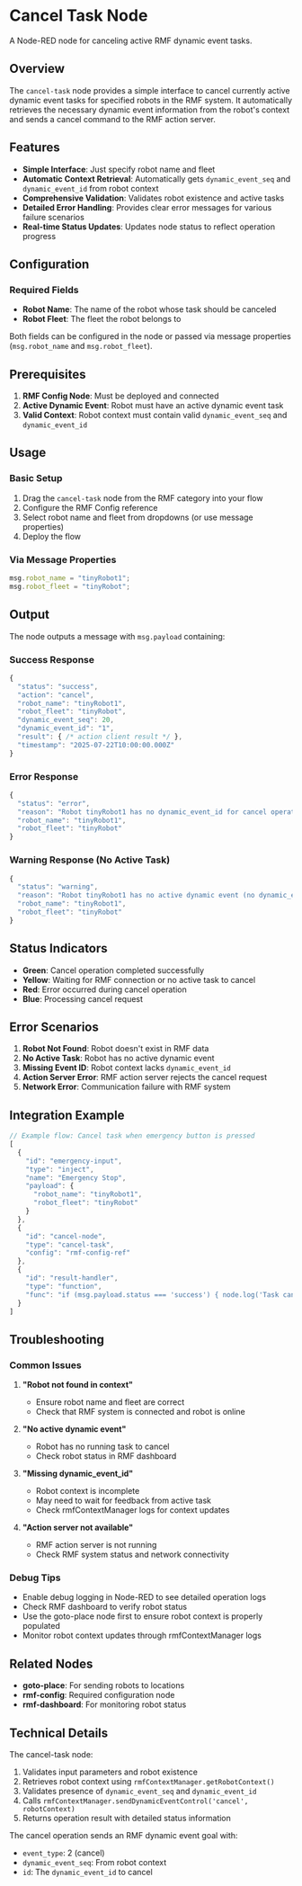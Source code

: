 # Cancel Task Node

A Node-RED node for canceling active RMF dynamic event tasks.

## Overview

The `cancel-task` node provides a simple interface to cancel currently active dynamic event tasks for specified robots in the RMF system. It automatically retrieves the necessary dynamic event information from the robot's context and sends a cancel command to the RMF action server.

## Features

- **Simple Interface**: Just specify robot name and fleet
- **Automatic Context Retrieval**: Automatically gets `dynamic_event_seq` and `dynamic_event_id` from robot context
- **Comprehensive Validation**: Validates robot existence and active tasks
- **Detailed Error Handling**: Provides clear error messages for various failure scenarios
- **Real-time Status Updates**: Updates node status to reflect operation progress

## Configuration

### Required Fields
- **Robot Name**: The name of the robot whose task should be canceled
- **Robot Fleet**: The fleet the robot belongs to

Both fields can be configured in the node or passed via message properties (`msg.robot_name` and `msg.robot_fleet`).

## Prerequisites

1. **RMF Config Node**: Must be deployed and connected
2. **Active Dynamic Event**: Robot must have an active dynamic event task
3. **Valid Context**: Robot context must contain valid `dynamic_event_seq` and `dynamic_event_id`

## Usage

### Basic Setup
1. Drag the `cancel-task` node from the RMF category into your flow
2. Configure the RMF Config reference
3. Select robot name and fleet from dropdowns (or use message properties)
4. Deploy the flow

### Via Message Properties
```javascript
msg.robot_name = "tinyRobot1";
msg.robot_fleet = "tinyRobot";
```

## Output

The node outputs a message with `msg.payload` containing:

### Success Response
```javascript
{
  "status": "success",
  "action": "cancel",
  "robot_name": "tinyRobot1",
  "robot_fleet": "tinyRobot",
  "dynamic_event_seq": 20,
  "dynamic_event_id": "1",
  "result": { /* action client result */ },
  "timestamp": "2025-07-22T10:00:00.000Z"
}
```

### Error Response
```javascript
{
  "status": "error",
  "reason": "Robot tinyRobot1 has no dynamic_event_id for cancel operation",
  "robot_name": "tinyRobot1",
  "robot_fleet": "tinyRobot"
}
```

### Warning Response (No Active Task)
```javascript
{
  "status": "warning",
  "reason": "Robot tinyRobot1 has no active dynamic event (no dynamic_event_seq)",
  "robot_name": "tinyRobot1",
  "robot_fleet": "tinyRobot"
}
```

## Status Indicators

- **Green**: Cancel operation completed successfully
- **Yellow**: Waiting for RMF connection or no active task to cancel
- **Red**: Error occurred during cancel operation
- **Blue**: Processing cancel request

## Error Scenarios

1. **Robot Not Found**: Robot doesn't exist in RMF data
2. **No Active Task**: Robot has no active dynamic event
3. **Missing Event ID**: Robot context lacks `dynamic_event_id`
4. **Action Server Error**: RMF action server rejects the cancel request
5. **Network Error**: Communication failure with RMF system

## Integration Example

```javascript
// Example flow: Cancel task when emergency button is pressed
[
  {
    "id": "emergency-input",
    "type": "inject",
    "name": "Emergency Stop",
    "payload": {
      "robot_name": "tinyRobot1",
      "robot_fleet": "tinyRobot"
    }
  },
  {
    "id": "cancel-node", 
    "type": "cancel-task",
    "config": "rmf-config-ref"
  },
  {
    "id": "result-handler",
    "type": "function",
    "func": "if (msg.payload.status === 'success') { node.log('Task canceled successfully'); } else { node.error('Cancel failed: ' + msg.payload.reason); }"
  }
]
```

## Troubleshooting

### Common Issues

1. **"Robot not found in context"**
   - Ensure robot name and fleet are correct
   - Check that RMF system is connected and robot is online

2. **"No active dynamic event"**
   - Robot has no running task to cancel
   - Check robot status in RMF dashboard

3. **"Missing dynamic_event_id"**
   - Robot context is incomplete
   - May need to wait for feedback from active task
   - Check rmfContextManager logs for context updates

4. **"Action server not available"**
   - RMF action server is not running
   - Check RMF system status and network connectivity

### Debug Tips

- Enable debug logging in Node-RED to see detailed operation logs
- Check RMF dashboard to verify robot status
- Use the goto-place node first to ensure robot context is properly populated
- Monitor robot context updates through rmfContextManager logs

## Related Nodes

- **goto-place**: For sending robots to locations
- **rmf-config**: Required configuration node
- **rmf-dashboard**: For monitoring robot status

## Technical Details

The cancel-task node:
1. Validates input parameters and robot existence
2. Retrieves robot context using `rmfContextManager.getRobotContext()`
3. Validates presence of `dynamic_event_seq` and `dynamic_event_id`
4. Calls `rmfContextManager.sendDynamicEventControl('cancel', robotContext)`
5. Returns operation result with detailed status information

The cancel operation sends an RMF dynamic event goal with:
- `event_type`: 2 (cancel)
- `dynamic_event_seq`: From robot context
- `id`: The `dynamic_event_id` to cancel
